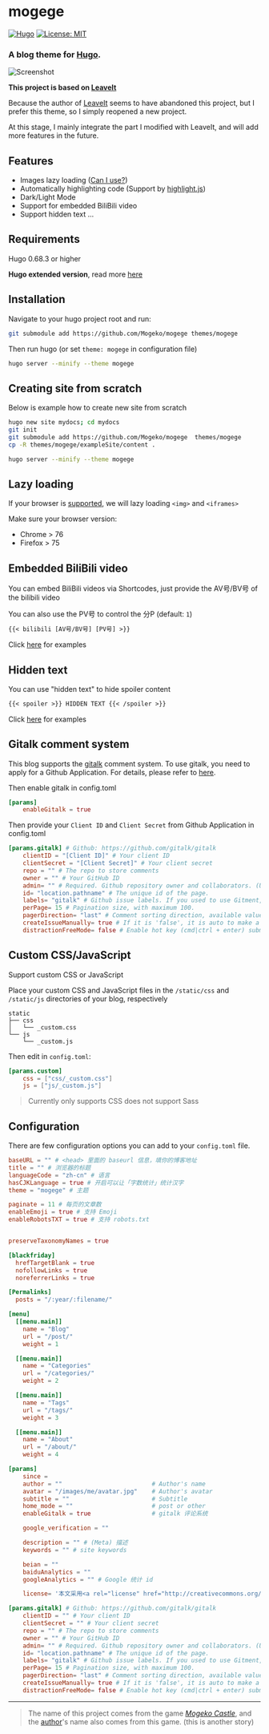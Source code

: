 # mogege

[![Hugo](https://img.shields.io/badge/hugo-0.68.3-blue.svg)](https://gohugo.io)
[![License: MIT](https://img.shields.io/badge/License-MIT-blue.svg)](LICENSE)

### A blog theme for [Hugo](https://gohugo.io).

![Screenshot](https://raw.githubusercontent.com/Mogeko/mogege/master/images/Screenshot.png)

**This project is based on
[LeaveIt](https://raw.githubusercontent.com/liuzc/LeaveIt/)**

Because the author of
[LeaveIt](https://raw.githubusercontent.com/liuzc/LeaveIt/) seems to have
abandoned this project, but I prefer this theme, so I simply reopened a new
project.

At this stage, I mainly integrate the part I modified with LeaveIt, and will add
more features in the future.

## Features

- Images lazy loading
  ([Can I use?](https://caniuse.com/#search=Lazy%20loading%20via%20attribute%20for%20images%20%26%20iframes))
- Automatically highlighting code (Support by
  [highlight.js](https://highlightjs.org/))
- Dark/Light Mode
- Support for embedded BiliBili video
- Support hidden text ...

## Requirements

Hugo 0.68.3 or higher

**Hugo extended version**, read more
[here](https://gohugo.io/news/0.48-relnotes/)

## Installation

Navigate to your hugo project root and run:

```bash
git submodule add https://github.com/Mogeko/mogege themes/mogege
```

Then run hugo (or set `theme: mogege` in configuration file)

```bash
hugo server --minify --theme mogege
```

## Creating site from scratch

Below is example how to create new site from scratch

```bash
hugo new site mydocs; cd mydocs
git init
git submodule add https://github.com/Mogeko/mogege  themes/mogege
cp -R themes/mogege/exampleSite/content .
```

```bash
hugo server --minify --theme mogege
```

## Lazy loading

If your browser is
[supported](https://caniuse.com/#search=Lazy%20loading%20via%20attribute%20for%20images%20%26%20iframes),
we will lazy loading `<img>` and `<iframes>`

Make sure your browser version:

- Chrome > 76
- Firefox > 75

## Embedded BiliBili video

You can embed BiliBili videos via Shortcodes, just provide the AV号/BV号 of the
bilibili video

You can also use the PV号 to control the 分P (default: `1`)

```txt
{{< bilibili [AV号/BV号] [PV号] >}}
```

Click [here](https://mogeko.github.io/2020/079#biliplayer) for examples

## Hidden text

You can use "hidden text" to hide spoiler content

```txt
{{< spoiler >}} HIDDEN TEXT {{< /spoiler >}}
```

Click [here](https://mogeko.github.io/2020/080#spoiler) for examples

## Gitalk comment system

This blog supports the [gitalk](https://github.com/gitalk/gitalk) comment
system. To use gitalk, you need to apply for a Github Application. For details,
please refer to
[here](https://mogeko.me/2018/024/#%E5%88%9B%E5%BB%BA-github-application).

Then enable gitalk in config.toml

```toml
[params]
    enableGitalk = true
```

Then provide your `Client ID` and `Client Secret` from Github Application in
config.toml

```toml
[params.gitalk] # Github: https://github.com/gitalk/gitalk
    clientID = "[Client ID]" # Your client ID
    clientSecret = "[Client Secret]" # Your client secret
    repo = "" # The repo to store comments
    owner = "" # Your GitHub ID
    admin= "" # Required. Github repository owner and collaborators. (Users who having write access to this repository)
    id= "location.pathname" # The unique id of the page.
    labels= "gitalk" # Github issue labels. If you used to use Gitment, you can change it
    perPage= 15 # Pagination size, with maximum 100.
    pagerDirection= "last" # Comment sorting direction, available values are 'last' and 'first'.
    createIssueManually= true # If it is 'false', it is auto to make a Github issue when the administrators login.
    distractionFreeMode= false # Enable hot key (cmd|ctrl + enter) submit comment.
```

## Custom CSS/JavaScript

Support custom CSS or JavaScript

Place your custom CSS and JavaScript files in the `/static/css` and `/static/js`
directories of your blog, respectively

```
static
├── css
│   └── _custom.css
└── js
    └── _custom.js
```

Then edit in `config.toml`:

```toml
[params.custom]
    css = ["css/_custom.css"]
    js = ["js/_custom.js"]
```

> Currently only supports CSS does not support Sass

## Configuration

There are few configuration options you can add to your `config.toml` file.

```toml
baseURL = "" # <head> 里面的 baseurl 信息，填你的博客地址
title = "" # 浏览器的标题
languageCode = "zh-cn" # 语言
hasCJKLanguage = true # 开启可以让「字数统计」统计汉字
theme = "mogege" # 主题

paginate = 11 # 每页的文章数
enableEmoji = true # 支持 Emoji
enableRobotsTXT = true # 支持 robots.txt


preserveTaxonomyNames = true

[blackfriday]
  hrefTargetBlank = true
  nofollowLinks = true
  noreferrerLinks = true

[Permalinks]
  posts = "/:year/:filename/"

[menu]
  [[menu.main]]
    name = "Blog"
    url = "/post/"
    weight = 1

  [[menu.main]]
    name = "Categories"
    url = "/categories/"
    weight = 2

  [[menu.main]]
    name = "Tags"
    url = "/tags/"
    weight = 3

  [[menu.main]]
    name = "About"
    url = "/about/"
    weight = 4

[params]
    since =
    author = ""                         # Author's name
    avatar = "/images/me/avatar.jpg"    # Author's avatar
    subtitle = ""                       # Subtitle
    home_mode = ""                      # post or other
    enableGitalk = true                 # gitalk 评论系统

    google_verification = ""

    description = "" # (Meta) 描述
    keywords = "" # site keywords

    beian = ""
    baiduAnalytics = ""
    googleAnalytics = "" # Google 统计 id

    license= '本文采用<a rel="license" href="http://creativecommons.org/licenses/by-nc/4.0/" target="_blank">知识共享署名-非商业性使用 4.0 国际许可协议</a>进行许可'

[params.gitalk] # Github: https://github.com/gitalk/gitalk
    clientID = "" # Your client ID
    clientSecret = "" # Your client secret
    repo = "" # The repo to store comments
    owner = "" # Your GitHub ID
    admin= "" # Required. Github repository owner and collaborators. (Users who having write access to this repository)
    id= "location.pathname" # The unique id of the page.
    labels= "gitalk" # Github issue labels. If you used to use Gitment, you can change it
    perPage= 15 # Pagination size, with maximum 100.
    pagerDirection= "last" # Comment sorting direction, available values are 'last' and 'first'.
    createIssueManually= true # If it is 'false', it is auto to make a Github issue when the administrators login.
    distractionFreeMode= false # Enable hot key (cmd|ctrl + enter) submit comment.

```

---

> The name of this project comes from the game
> [_Mogeko Castle_](https://okegom.fandom.com/wiki/Mogeko_Castle), and the
> [author](https://github.com/Mogeko)'s name also comes from this game. (this is
> another story)

